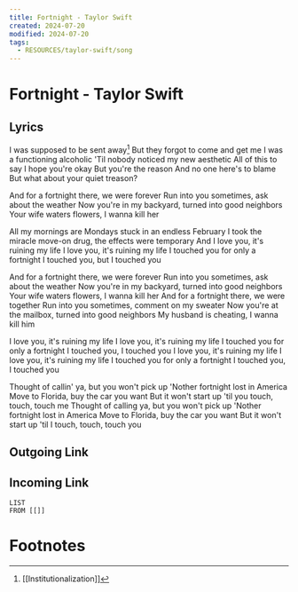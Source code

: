 ```yaml
---
title: Fortnight - Taylor Swift
created: 2024-07-20
modified: 2024-07-20
tags:
  - RESOURCES/taylor-swift/song
---
```

# Fortnight - Taylor Swift
## Lyrics
I was supposed to be sent away[^1]
But they forgot to come and get me
I was a functioning alcoholic
'Til nobody noticed my new aesthetic
All of this to say I hope you're okay
But you're the reason
And no one here's to blame
But what about your quiet treason?

And for a fortnight there, we were forever
Run into you sometimes, ask about the weather
Now you're in my backyard, turned into good neighbors
Your wife waters flowers, I wanna kill her

All my mornings are Mondays stuck in an endless February
I took the miracle move-on drug, the effects were temporary
And I love you, it's ruining my life
I love you, it's ruining my life
I touched you for only a fortnight
I touched you, but I touched you

And for a fortnight there, we were forever
Run into you sometimes, ask about the weather
Now you're in my backyard, turned into good neighbors
Your wife waters flowers, I wanna kill her
And for a fortnight there, we were together
Run into you sometimes, comment on my sweater
Now you're at the mailbox, turned into good neighbors
My husband is cheating, I wanna kill him

I love you, it's ruining my life
I love you, it's ruining my life
I touched you for only a fortnight
I touched you, I touched you
I love you, it's ruining my life
I love you, it's ruining my life
I touched you for only a fortnight
I touched you, I touched you

Thought of callin' ya, but you won't pick up
'Nother fortnight lost in America
Move to Florida, buy the car you want
But it won't start up 'til you touch, touch, touch me
Thought of calling ya, but you won't pick up
'Nother fortnight lost in America
Move to Florida, buy the car you want
But it won't start up 'til I touch, touch, touch you
## Outgoing Link

## Incoming Link
```dataview
LIST
FROM [[]]
```
# Footnotes

[^1]: [[Institutionalization]]